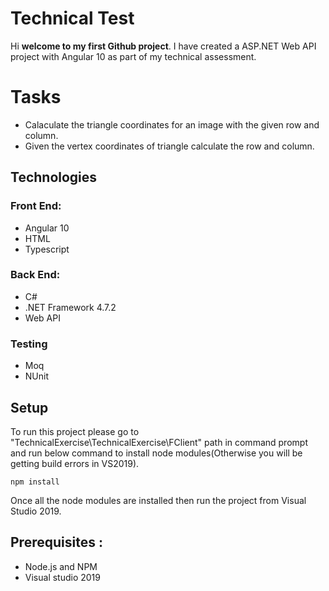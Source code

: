 # Technical Test

Hi **welcome to my first Github project**.
I have created a ASP.NET Web API project with Angular 10 as part of my technical assessment.

# Tasks
* Calaculate the triangle coordinates for an image with the given row and column.
* Given the vertex coordinates of triangle calculate the row and column.

## Technologies
### Front End:
* Angular 10
* HTML
* Typescript

### Back End:
* C#
* .NET Framework 4.7.2
* Web API

### Testing
* Moq
* NUnit

## Setup
To run this project please go to "TechnicalExercise\TechnicalExercise\FClient" path in command prompt and run below command to install node modules(Otherwise you will be getting build errors in VS2019).

```
npm install
```

Once all the node modules are installed then run the project from Visual Studio 2019.

## Prerequisites :

* Node.js and NPM
* Visual studio 2019



